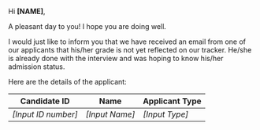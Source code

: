Hi **[NAME]**,

A pleasant day to you! I hope you are doing well.

I would just like to inform you that we have received an email from one of our applicants that his/her grade is not yet reflected on our tracker. He/she is already done with the interview and was hoping to know his/her admission status. 


Here are the details of the applicant:

| Candidate ID | Name | Applicant Type |
| ------------ | ---- | -------------- |
|*[Input ID number]* | *[Input Name]*| *[Input Type]* |




